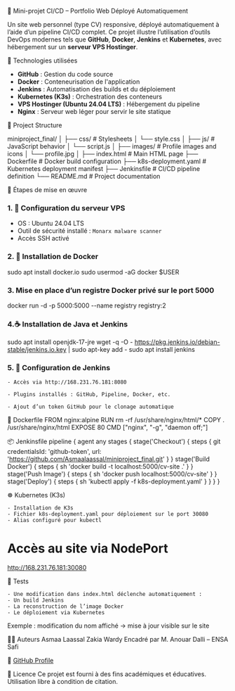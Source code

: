 🚀 Mini-projet CI/CD – Portfolio Web Déployé Automatiquement

Un site web personnel (type CV) responsive, déployé automatiquement à l’aide d’un pipeline CI/CD complet. Ce projet illustre l’utilisation d’outils DevOps modernes tels que **GitHub**, **Docker**, **Jenkins** et **Kubernetes**, avec hébergement sur un **serveur VPS Hostinger**.

🔧 Technologies utilisées

- **GitHub** : Gestion du code source
- **Docker** : Conteneurisation de l'application
- **Jenkins** : Automatisation des builds et du déploiement
- **Kubernetes (K3s)** : Orchestration des conteneurs
- **VPS Hostinger (Ubuntu 24.04 LTS)** : Hébergement du pipeline
- **Nginx** : Serveur web léger pour servir le site statique


📁 Project Structure


miniproject_final/
│
├── css/                 # Stylesheets
│   └── style.css
│
├── js/                  # JavaScript behavior
│   └── script.js
│
├── images/              # Profile images and icons
│   └── profile.jpg
│
├── index.html           # Main HTML page
├── Dockerfile           # Docker build configuration
├── k8s-deployment.yaml  # Kubernetes deployment manifest
├── Jenkinsfile          # CI/CD pipeline definition
└── README.md            # Project documentation

🚀 Étapes de mise en œuvre

### 1. 🔐 Configuration du serveur VPS
- OS : Ubuntu 24.04 LTS
- Outil de sécurité installé : `Monarx malware scanner`
- Accès SSH activé

### 2. 🐳 Installation de Docker

sudo apt install docker.io
sudo usermod -aG docker $USER

### 3. Mise en place d’un registre Docker privé sur le port 5000
docker run -d -p 5000:5000 --name registry registry:2

### 4.☕ Installation de Java et Jenkins
sudo apt install openjdk-17-jre
wget -q -O - https://pkg.jenkins.io/debian-stable/jenkins.io.key | sudo apt-key add -
sudo apt install jenkins

### 5. 🔧 Configuration de Jenkins
    - Accès via http://168.231.76.181:8080

    - Plugins installés : GitHub, Pipeline, Docker, etc.

    - Ajout d’un token GitHub pour le clonage automatique


🐋 Dockerfile
FROM nginx:alpine
RUN rm -rf /usr/share/nginx/html/*
COPY . /usr/share/nginx/html
EXPOSE 80
CMD ["nginx", "-g", "daemon off;"]

📦 Jenkinsfile
pipeline {
    agent any
    stages {
        stage('Checkout') {
            steps {
                git credentialsId: 'github-token', url: 'https://github.com/Asmaalaassal/miniproject_final.git'
            }
        }
        stage('Build Docker') {
            steps {
                sh 'docker build -t localhost:5000/cv-site .'
            }
        }
        stage('Push Image') {
            steps {
                sh 'docker push localhost:5000/cv-site'
            }
        }
        stage('Deploy') {
            steps {
                sh 'kubectl apply -f k8s-deployment.yaml'
            }
        }
    }
}

☸️ Kubernetes (K3s)

    - Installation de K3s
    - Fichier k8s-deployment.yaml pour déploiement sur le port 30080
    - Alias configuré pour kubectl

# Accès au site via NodePort
http://168.231.76.181:30080

🧪 Tests

    - Une modification dans index.html déclenche automatiquement :
    - Un build Jenkins
    - La reconstruction de l’image Docker
    - Le déploiement via Kubernetes
Exemple : modification du nom affiché → mise à jour visible sur le site


👨‍💻 Auteurs
Asmaa Laassal
Zakia Wardy
Encadré par M. Anouar Dalli – ENSA Safi

🔗 [GitHub Profile](https://github.com/Asmaalaassal)

📝 Licence
Ce projet est fourni à des fins académiques et éducatives. Utilisation libre à condition de citation.